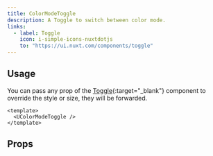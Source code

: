 ```yaml
---
title: ColorModeToggle
description: A Toggle to switch between color mode.
links:
  - label: Toggle
    icon: i-simple-icons-nuxtdotjs
    to: "https://ui.nuxt.com/components/toggle"
---
```


## Usage

You can pass any prop of the [Toggle](https://ui.nuxt.com/components/toggle){:target="\_blank"} component to override the style or size, they will be forwarded.

```vue [example.vue]
<template>
  <UColorModeToggle />
</template>
```

## Props

<!-- components-props -->
